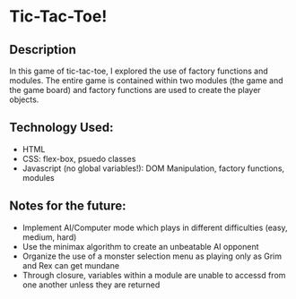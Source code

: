 # Tic-Tac-Toe!

## Description
In this game of tic-tac-toe, I explored the use of factory functions and modules. The entire game is contained within two modules (the game and the game board) and factory functions are used to create the player objects.

## Technology Used:
- HTML
- CSS: flex-box, psuedo classes
- Javascript (no global variables!): DOM Manipulation, factory functions, modules

## Notes for the future:
- Implement AI/Computer mode which plays in different difficulties (easy, medium, hard)
- Use the minimax algorithm to create an unbeatable AI opponent
- Organize the use of a monster selection menu as playing only as Grim and Rex can get mundane
- Through closure, variables within a module are unable to accessd from one another unless they are returned